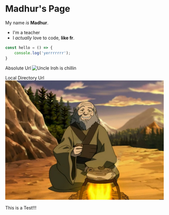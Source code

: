 # Madhur's Page

My name *is* **Madhur**. 

* I'm a teacher
* I *actually* love to code, **like fr**.


```js
const hello = () => {
    console.log('yerrrrrrr');
}
```

Absolute Url
![Uncle Iroh is chillin](https://cdn.vox-cdn.com/thumbor/6Gi_0OUE7fl8rF4FGzHs5g_cN-M=/0x0:2400x1600/1820x1213/filters:focal(998x339:1382x723):format(webp)/cdn.vox-cdn.com/uploads/chorus_image/image/73097061/Banner_UncleIroh_2400x1600.0.png)

Local Directory Url
![Uncle Iroh tea time](pics/uncle-iroh-tea-time.webp)

This is a Test!!!